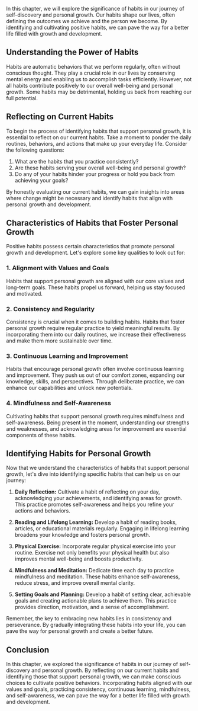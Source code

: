 
In this chapter, we will explore the significance of habits in our journey of self-discovery and personal growth. Our habits shape our lives, often defining the outcomes we achieve and the person we become. By identifying and cultivating positive habits, we can pave the way for a better life filled with growth and development.

Understanding the Power of Habits
---------------------------------

Habits are automatic behaviors that we perform regularly, often without conscious thought. They play a crucial role in our lives by conserving mental energy and enabling us to accomplish tasks efficiently. However, not all habits contribute positively to our overall well-being and personal growth. Some habits may be detrimental, holding us back from reaching our full potential.

Reflecting on Current Habits
----------------------------

To begin the process of identifying habits that support personal growth, it is essential to reflect on our current habits. Take a moment to ponder the daily routines, behaviors, and actions that make up your everyday life. Consider the following questions:

1. What are the habits that you practice consistently?
2. Are these habits serving your overall well-being and personal growth?
3. Do any of your habits hinder your progress or hold you back from achieving your goals?

By honestly evaluating our current habits, we can gain insights into areas where change might be necessary and identify habits that align with personal growth and development.

Characteristics of Habits that Foster Personal Growth
-----------------------------------------------------

Positive habits possess certain characteristics that promote personal growth and development. Let's explore some key qualities to look out for:

### 1. Alignment with Values and Goals

Habits that support personal growth are aligned with our core values and long-term goals. These habits propel us forward, helping us stay focused and motivated.

### 2. Consistency and Regularity

Consistency is crucial when it comes to building habits. Habits that foster personal growth require regular practice to yield meaningful results. By incorporating them into our daily routines, we increase their effectiveness and make them more sustainable over time.

### 3. Continuous Learning and Improvement

Habits that encourage personal growth often involve continuous learning and improvement. They push us out of our comfort zones, expanding our knowledge, skills, and perspectives. Through deliberate practice, we can enhance our capabilities and unlock new potentials.

### 4. Mindfulness and Self-Awareness

Cultivating habits that support personal growth requires mindfulness and self-awareness. Being present in the moment, understanding our strengths and weaknesses, and acknowledging areas for improvement are essential components of these habits.

Identifying Habits for Personal Growth
--------------------------------------

Now that we understand the characteristics of habits that support personal growth, let's dive into identifying specific habits that can help us on our journey:

1. **Daily Reflection:** Cultivate a habit of reflecting on your day, acknowledging your achievements, and identifying areas for growth. This practice promotes self-awareness and helps you refine your actions and behaviors.

2. **Reading and Lifelong Learning:** Develop a habit of reading books, articles, or educational materials regularly. Engaging in lifelong learning broadens your knowledge and fosters personal growth.

3. **Physical Exercise:** Incorporate regular physical exercise into your routine. Exercise not only benefits your physical health but also improves mental well-being and boosts productivity.

4. **Mindfulness and Meditation:** Dedicate time each day to practice mindfulness and meditation. These habits enhance self-awareness, reduce stress, and improve overall mental clarity.

5. **Setting Goals and Planning:** Develop a habit of setting clear, achievable goals and creating actionable plans to achieve them. This practice provides direction, motivation, and a sense of accomplishment.

Remember, the key to embracing new habits lies in consistency and perseverance. By gradually integrating these habits into your life, you can pave the way for personal growth and create a better future.

Conclusion
----------

In this chapter, we explored the significance of habits in our journey of self-discovery and personal growth. By reflecting on our current habits and identifying those that support personal growth, we can make conscious choices to cultivate positive behaviors. Incorporating habits aligned with our values and goals, practicing consistency, continuous learning, mindfulness, and self-awareness, we can pave the way for a better life filled with growth and development.
